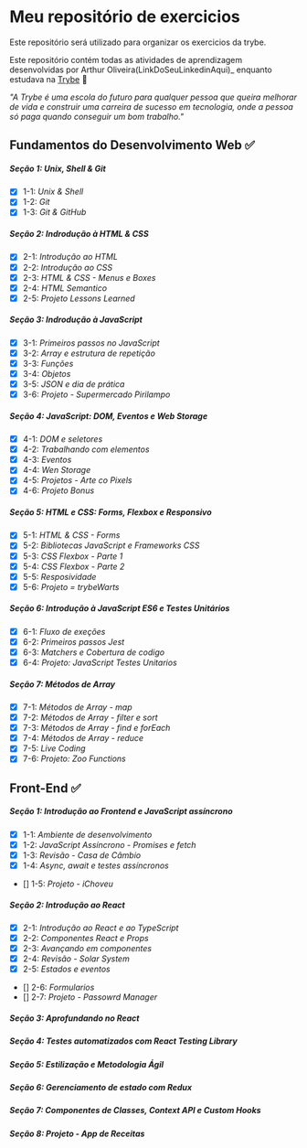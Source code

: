 # Meu repositório de exercicios

Este repositório será utilizado para organizar os exercicios da trybe.

Este repositório contém todas as atividades de aprendizagem desenvolvidas por Arthur Oliveira(LinkDoSeuLinkedinAqui)_ enquanto estudava na [Trybe](https://www.betrybe.com/) 🚀

_"A Trybe é uma escola do futuro para qualquer pessoa que queira melhorar de vida e construir uma carreira de sucesso em tecnologia, onde a pessoa só paga quando conseguir um bom trabalho."_

## Fundamentos do Desenvolvimento Web ✅

##### Seção 1: Unix, Shell & Git

- [X] 1-1: _Unix & Shell_
- [X] 1-2: _Git_
- [X] 1-3: _Git & GitHub_

##### Seção 2: Indrodução à HTML & CSS
- [X] 2-1: _Introdução ao HTML_
- [X] 2-2: _Introdução ao CSS_
- [X] 2-3: _HTML & CSS - Menus e Boxes_
- [X] 2-4: _HTML Semantico_
- [X] 2-5: _Projeto Lessons Learned_

##### Seção 3: Indrodução à JavaScript
- [X] 3-1: _Primeiros passos no JavaScript_
- [X] 3-2: _Array e estrutura de repetição_
- [X] 3-3: _Funções_
- [X] 3-4: _Objetos_
- [X] 3-5: _JSON e dia de prática_
- [X] 3-6: _Projeto - Supermercado Pirilampo_

##### Seção 4: JavaScript: DOM, Eventos e Web Storage
- [X] 4-1: _DOM e seletores_
- [X] 4-2: _Trabalhando com elementos_
- [X] 4-3: _Eventos_
- [X] 4-4: _Wen Storage_
- [X] 4-5: _Projetos - Arte co Pixels_
- [X] 4-6: _Projeto Bonus_

##### Seção 5: HTML e CSS: Forms, Flexbox e Responsivo
- [X] 5-1: _HTML & CSS - Forms_
- [X] 5-2: _Bibliotecas JavaScript e Frameworks CSS_
- [X] 5-3: _CSS Flexbox - Parte 1_
- [X] 5-4: _CSS Flexbox - Parte 2_
- [X] 5-5: _Resposividade_
- [X] 5-6: _Projeto = trybeWarts_

##### Seção 6: Introdução à JavaScript ES6 e Testes Unitários
- [X] 6-1: _Fluxo de exeções_
- [X] 6-2: _Primeiros passos Jest_
- [X] 6-3: _Matchers e Cobertura de codigo_
- [X] 6-4: _Projeto: JavaScript Testes Unitarios_

##### Seção 7: Métodos de Array
- [X] 7-1: _Métodos de Array - map_
- [X] 7-2: _Métodos de Array - filter e sort_
- [X] 7-3: _Métodos de Array - find e forEach_
- [X] 7-4: _Métodos de Array - reduce_
- [X] 7-5: _Live Coding_
- [X] 7-6: _Projeto: Zoo Functions_

## Front-End ✅
##### Seção 1: Introdução ao Frontend e JavaScript assíncrono

- [X] 1-1: _Ambiente de desenvolvimento_
- [X] 1-2: _JavaScript Assíncrono - Promises e fetch_
- [X] 1-3: _Revisão - Casa de Câmbio_
- [X] 1-4: _Async, await e testes assíncronos_
- [] 1-5: _Projeto - iChoveu_


##### Seção 2: Introdução ao React
- [X] 2-1: _Introdução ao React e ao TypeScript_
- [X] 2-2: _Componentes React e Props_
- [X] 2-3: _Avançando em componentes_
- [X] 2-4: _Revisão - Solar System_
- [X] 2-5: _Estados e eventos_
- [] 2-6: _Formularios_
- [] 2-7: _Projeto - Passowrd Manager_

##### Seção 3: Aprofundando no React


##### Seção 4: Testes automatizados com React Testing Library


##### Seção 5: Estilização e Metodologia Ágil


##### Seção 6: Gerenciamento de estado com Redux


##### Seção 7: Componentes de Classes, Context API e Custom Hooks

##### Seção 8: Projeto - App de Receitas


